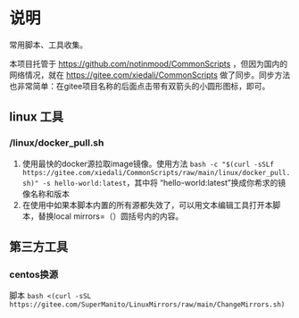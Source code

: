 # 说明
常用脚本、工具收集。

本项目托管于 https://github.com/notinmood/CommonScripts ，但因为国内的网络情况，就在 https://gitee.com/xiedali/CommonScripts 做了同步。同步方法也非常简单：在gitee项目名称的后面点击带有双箭头的小圆形图标，即可。

## linux 工具
### /linux/docker_pull.sh 
1. 使用最快的docker源拉取image镜像。使用方法 `bash -c "$(curl -sSLf https://gitee.com/xiedali/CommonScripts/raw/main/linux/docker_pull.sh)" -s hello-world:latest`，其中将 “hello-world:latest”换成你希求的镜像名称和版本
2. 在使用中如果本脚本内置的所有源都失效了，可以用文本编辑工具打开本脚本，替换local mirrors=（）圆括号内的内容。




## 第三方工具

### centos换源
脚本 `bash <(curl -sSL https://gitee.com/SuperManito/LinuxMirrors/raw/main/ChangeMirrors.sh)`
